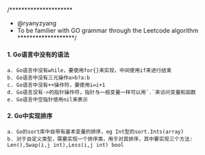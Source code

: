 /*********************
  * @ryanyzyang 
  * To be familier with GO grammar through the Leetcode algorithm
  *******************/
#### 1. Go语言中没有的语法 
    a. Go语言中没有while，要使用for{}来实现，中间使用if来进行结束
    b. Go语言中没有三元操作a>b?a:b
    c. Go语言中没有++操作符，要使用i=i+1
    d. Go语言没有->的指针操作符，指针与一般变量一样可以用`.`来访问变量和函数
    e. Go语言中空指针使用nil来表示

#### 2. Go中实现排序
    a. Go的sort库中自带有基本变量的排序，eg Int型的sort.Ints(array)
    b. 对于自定义类型，需要实现一个排序类，用于对其排序，其中要实现三个方法: Len(),Swap(i,j int),Less(i,j int) bool
